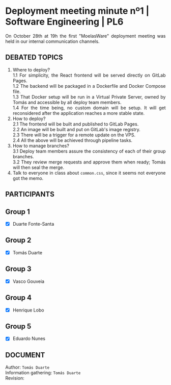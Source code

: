 # Deployment meeting minute nº1 | Software Engineering | PL6 

<div align="justify">

On October 28th at 19h the first "MoelasWare" deployment meeting was held in our internal communication channels.

## DEBATED TOPICS

1. Where to deploy?  
  1.1 For simplicity, the React frontend will be served directly on GitLab Pages.  
  1.2 The backend will be packaged in a Dockerfile and Docker Compose file.  
  1.3 That Docker setup will be run in a Virtual Private Server, owned by Tomás and accessible by all deploy team members.  
  1.4 For the time being, no custom domain will be setup. It will get reconsidered after the application reaches a more stable state.
2. How to deploy?  
  2.1 The frontend will be built and published to GitLab Pages.  
  2.2 An image will be built and put on GitLab's image registry.  
  2.3 There will be a trigger for a remote update on the VPS.  
  2.4 All the above will be achieved through pipeline tasks.  
3. How to manage branches?  
  3.1 Deploy team members assure the consistency of each of their group branches.  
  3.2 They review merge requests and approve them when ready; Tomás will then seal the merge.  
4. Talk to everyone in class about `common.css`, since it seems not everyone got the memo.  

## PARTICIPANTS

## Group 1
  - [x] Duarte Fonte-Santa

## Group 2
  - [x] Tomás Duarte

## Group 3
  - [x] Vasco Gouveia

## Group 4
  - [x] Henrique Lobo

## Group 5
  - [x] Eduardo Nunes
 
## DOCUMENT

Author: `Tomás Duarte`  
Information gathering: `Tomás Duarte`  
Revision: 
